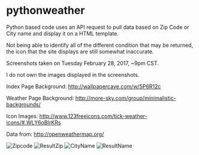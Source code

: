 # pythonweather

Python based code uses an API request to pull data based on Zip Code or City name and display it on a HTML template. 

Not being able to identify all of the different condition that may be returned, the icon that the site displays are still somewhat inaccurate. 

Screenshots taken on Tuesday February 28, 2017, ~9pm CST.

I do not own the images displayed in the screenshots.

Index Page Background: http://wallpapercave.com/w/5P6R12c

Weather Page Background: http://more-sky.com/group/minimalistic-backgrounds/

Icon Images: http://www.123freeicons.com/tick-weather-icons/#.WLY6oBIrKRs


Data from: http://openweathermap.org/


![Zipcode](http://i.imgur.com/QG3oYhe.png)
![ResultZip](http://i.imgur.com/xm4ULYb.png)
![CityName](http://i.imgur.com/np3p6vR.png)
![ResultName](http://i.imgur.com/LPFBrca.png)
